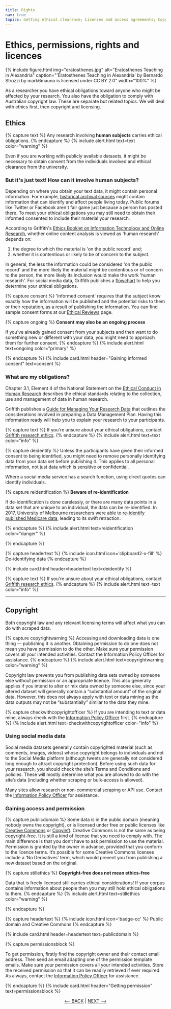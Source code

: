 ```yaml
---
title: Rights
nav: true
topics: Getting ethical clearance; Licenses and access agreements; Copyright
---
```


# Ethics, permissions, rights and licences

{% include figure.html img="eratosthenes.jpg" alt="Eratosthenes Teaching in Alexandria" caption="'Eratosthenes Teaching in Alexandria' by Bernardo Strozzi by mark6mauno is licensed under CC BY 2.0" width="100%" %}

As a researcher you have ethical obligations toward anyone who might be affected by your research. You also have the obligation to comply with Australian copyright law. These are separate but related topics. We will deal with ethics first, then copyright and licensing.

## Ethics

{% capture text %}
Any research involving **human subjects** carries ethical obligations. 
{% endcapture %}
{% include alert.html text=text color="warning" %}

Even if you are working with publicly available datasets, it might be necessary to obtain consent from the individuals involved and ethical clearance from the university.

### But it's just text! How can it involve human subjects?

Depending on where you obtain your text data, it might contain personal information. For example, [historical archival sources](https://glam-workbench.net/) might contain information that can identify and affect people living today. Public forums like Twitter or Facebook aren't fair game just because a person has posted there. To meet your ethical obligations you may still need to obtain their informed consented to include their material your research.

According to Griffith's [Ethics Booklet on Information Technology and Online Research](https://www.griffith.edu.au/__data/assets/pdf_file/0026/354752/booklet37.pdf), whether online content analysis is viewed as 'human research' depends on:

1. the degree to which the material is 'on the public record' and;
2. whether it is contentious or likely to be of concern to the subject.

In general, the less the information could be considered 'on the public record' and the more likely the material might be contentious or of concern to the person, the more likely its inclusion would make the work 'human research'. For social media data, Griffith publishes a [flowchart](https://www.griffith.edu.au/__data/assets/pdf_file/0023/1153571/Social-Media-Flowchart-Visio-v7-200902.pdf) to help you determine your ethical obligations.

{% capture consent %}
'Informed consent' requires that the subject know exactly how the information will be published and the potential risks to them or their reputation, as a result of publishing the information. You can find sample consent forms at our [Ethical Reviews](https://www.griffith.edu.au/research/research-services/research-ethics-integrity/human/ethical-reviews) page. 

{% capture ongoing %}
**Consent may also be an ongoing process**

If you've already gained consent from your subjects and then want to do something new or different with your data, you might need to approach them for further consent.
{% endcapture %}
{% include alert.html text=ongoing color="primary" %}

{% endcapture %}
{% include card.html header="Gaining informed consent" text=consent %}

### What are my obligations?

Chapter 3.1, Element 4 of the National Statement on the [Ethical Conduct in Human Research](https://www.nhmrc.gov.au/about-us/publications/national-statement-ethical-conduct-human-research-2007-updated-2018) describes the ethical standards relating to the collection, use and management of data in human research.

Griffith publishes a [Guide for Managing Your Research Data](https://www.griffith.edu.au/__data/assets/pdf_file/0025/1233907/20210107-Guide-to-managing-research-data.pdf) that outlines the considerations involved in preparing a Data Management Plan. Having this information ready will help you to explain your research to your participants.

{% capture text %}
If you're unsure about your ethical obligations, contact [Griffith research ethics](https://www.griffith.edu.au/research/research-services/research-ethics-integrity).
{% endcapture %}
{% include alert.html text=text color="info" %} 

{% capture deidentify %}
Unless the participants have given their informed consent to being identified, you might need to remove personally identifying data from your data set before publishing it. This applies to all personal information, not just data which is sensitive or confidential.

Where a social media service has a search function, using direct quotes can identify individuals.

{% capture reidentification %}
**Beware of re-identification**

If de-identification is done carelessly, or there are many data points in a data set that are unique to an individual, the data can be re-identified. In 2017, University of Melbourne researchers were able to [re-identify published Medicare data](https://www.unimelb.edu.au/newsroom/news/2017/december/research-reveals-de-identified-patient-data-can-be-re-identified), leading to its swift retraction.

{% endcapture %}
{% include alert.html text=reidentification color="danger" %}

{% endcapture %}

<!--- Begin header with icon code --->
{% capture headertext %}
{% include icon.html icon='clipboard2-x-fill' %} De-identifying data
{% endcapture %}
<!--- End header with icon code --->

{% include card.html header=headertext text=deidentify %}

{% capture text %}
If you're unsure about your ethical obligations, contact [Griffith research ethics](https://www.griffith.edu.au/research/research-services/research-ethics-integrity).
{% endcapture %}
{% include alert.html text=text color="info" %}

----

## Copyright

Both copyright law and any relevant licensing terms will affect what you can do with scraped data.

{% capture copyrightwarning %}
Accessing and downloading data is one thing — publishing it is another. Obtaining permission to do one does not mean you have permission to do the other.  Make sure your permission covers all your intended activities.  Contact the Information Policy Officer for assistance.
{% endcapture %}
{% include alert.html text=copyrightwarning color="warning" %}

Copyright law prevents you from publishing data sets owned by someone else without permission or an appropriate licence. This also generally applies if you intend to alter or mix data owned by someone else, since your altered dataset will generally contain a “substantial amount” of the original data.  However, this does not always apply with text or data mining as the data outputs may not be “substantially” similar to the data they mine.  

{% capture checkwithcopyrightofficer %}
If you are intending to text or data mine, always check with the [Information Policy Officer](http://www.griffith.edu.au/copyright-matters/) first.
{% endcapture %}
{% include alert.html text=checkwithcopyrightofficer color="info" %}

### Using social media data

Social media datasets generally contain copyrighted material (such as comments, images, videos) whose copyright belongs to individuals and not to the Social Media platform (although tweets are generally not considered long enough to attract copyright protection).   Before using such data for your research, you should check the site’s Terms and Conditions and policies.  These will mostly determine what you are allowed to do with the site’s data (including whether scraping or bulk-access is allowed).

Many sites allow research or non-commercial scraping or API use.  Contact the [Information Policy Officer](http://www.griffith.edu.au/copyright-matters/)  for assistance.

### Gaining access and permission

{% capture publicdomain %}
Some data is in the public domain (meaning nobody owns the copyright), or is licensed under free or public licenses like [Creative Commons](https://creativecommons.org.au) or [Copyleft](https://opensource.com/resources/what-is-copyleft). Creative Commons is not the same as being copyright-free. It is still a kind of license that you need to comply with. The main difference is that you don’t have to ask permission to use the material. Permission is granted by the owner in advance, provided that you conform to the licence terms. It’s possible for some Creative Commons licenses include a ‘No Derivatives’ term, which would prevent you from publishing a new dataset based on the original.

{% capture stillethics %}
**Copyright-free does not mean ethics-free** 

Data that is freely licensed still carries ethical considerations! If your corpus contains information about people then you may still hold ethical obligations to them.
{% endcapture %}
{% include alert.html text=stillethics color="warning" %}

{% endcapture %}

<!--- Begin header with icon code --->
{% capture headertext %}
{% include icon.html icon='badge-cc' %} Public domain and Creative Commons
{% endcapture %}
<!--- End header with icon code --->
{% include card.html header=headertext text=publicdomain %}

{% capture permissionsblock %}

To get permission, firstly find the copyright owner and their contact email address.   Then send an email adapting one of the permission template emails.  Make sure your permission covers all your intended activities.  Store the received permission so that it can be readily retrieved if ever required. As always, contact the [Information Policy Officer](http://www.griffith.edu.au/copyright-matters/)  for assistance.

{% endcapture %}
{% include card.html header="Getting permission" text=permissionsblock %}


<p align="center">
  <a href="https://griffithunilibrary.github.io/intro-text-mining-analysis/content/2-how.html"><-- BACK</a> |
  <a href="https://griffithunilibrary.github.io/intro-text-mining-analysis/content/4-build.html">NEXT --></a>
</p>
